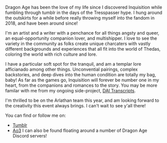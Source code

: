 Dragon Age has been the love of my life since I discovered Inquisition while fumbling through tumblr in the days of the Tresspasser hype. I hung around the outskirts for a while before really throwing myself into the fandom in 2018, and have been around since!

I'm an artist and a writer with a penchance for all things angsty and queer, an equal-opportunity companion lover, and multishipper. I love to see the variety in the community as folks create unique charcaters with vastly different backgrounds and experiences that all fit into the world of Thedas, coloring the world with rich culture and lore. 

I have a particular soft spot for the tranquil, and am a templar lore afficianado among other things. Unconvential pairings, complex backstories, and deep dives into the human condition are totally my bag, baby! As far as the games go, Inquisition will forever be number one in my heart, from the companions and romances to the story. You may be more familar with me from my ongoing side-project, [DAI Transcripts](https://daitranscripts.tumblr.com/).

I'm thrilled to be on the Arlathan team this year, and am looking forward to the creativity this event always brings. I can't wait to see y'all there!

You can find or follow me on:
- [Tumblr](https://plisuu.tumblr.com/)
- [Ao3](https://archiveofourown.org/users/Plisuu)
I can also be found floating around a number of Dragon Age Discord servers!